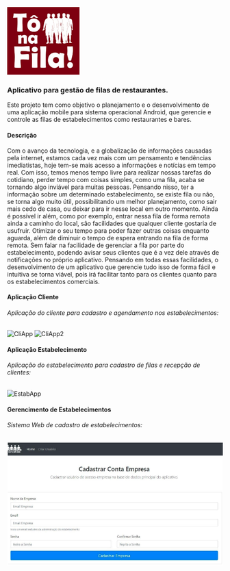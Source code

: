 <img src="img/ToNaFila.png" alt="ToNaFila" title="ToNaFila">

### Aplicativo para gestão de filas de restaurantes.


Este projeto tem como objetivo o planejamento e o desenvolvimento de uma aplicação mobile para sistema operacional Android, que gerencie e controle as filas de estabelecimentos como restaurantes e bares.
#### Descrição
Com o avanço da tecnologia, e a globalização de informações causadas pela internet, estamos cada vez mais com um pensamento e tendências imediatistas, hoje tem-se mais acesso a informações e notícias em tempo real. Com isso, temos menos tempo livre para realizar nossas tarefas do cotidiano, perder tempo com coisas simples, como uma fila, acaba se tornando algo inviável para muitas pessoas.
Pensando nisso, ter a informação sobre um determinado estabelecimento, se existe fila ou não, se torna algo muito útil, possibilitando um melhor planejamento, como sair mais cedo de casa, ou deixar para ir nesse local em outro momento.
Ainda é possível ir além, como por exemplo, entrar nessa fila de forma remota ainda a caminho do local, são facilidades que qualquer cliente gostaria de usufruir. Otimizar o seu tempo para poder fazer outras coisas enquanto aguarda, além de diminuir o tempo de espera entrando na fila de forma remota. Sem falar na facilidade de gerenciar a fila por parte do estabelecimento, podendo avisar seus clientes que é a vez dele através de notificações no próprio aplicativo.
Pensando em todas essas facilidades, o desenvolvimento de um aplicativo que gerencie tudo isso de forma fácil e intuitiva se torna viável, pois irá facilitar tanto para os clientes quanto para os estabelecimentos comerciais.

#### Aplicação Cliente
###### Aplicação do cliente para cadastro e agendamento nos estabelecimentos:

<img src="img/ClienteApp.gif" alt="CliApp" title="Cliente App" width="200" height="350" >
<img src="img/ClienteApp2.gif" alt="CliApp2" title="Cliente App" width="200" height="350" >

#### Aplicação Estabelecimento

###### Aplicação do estabelecimento para cadastro de filas e recepção de clientes:

<img src="img/Estabelecimento.gif" alt="EstabApp" title="Estabelecimento App" width="200" height="350" >

#### Gerencimento de Estabelecimentos

###### Sistema Web de cadastro de estabelecimentos:

<img src="img/WebEstabelecimento.png" alt="WebEstab" title="Web Estabelecimento">
